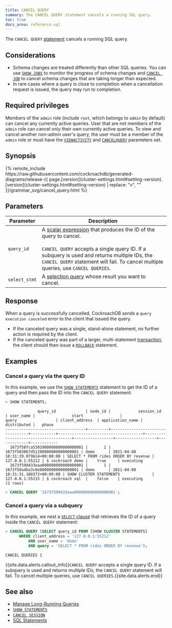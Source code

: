 ```yaml
---
title: CANCEL QUERY
summary: The CANCEL QUERY statement cancels a running SQL query.
toc: true
docs_area: reference.sql
---
```


The `CANCEL QUERY` [statement](sql-statements.html) cancels a running SQL query.


## Considerations

- Schema changes are treated differently than other SQL queries. You can use <a href="show-jobs.html"><code>SHOW JOBS</code></a> to monitor the progress of schema changes and <a href="cancel-job.html"><code>CANCEL JOB</code></a> to cancel schema changes that are taking longer than expected.
- In rare cases where a query is close to completion when a cancellation request is issued, the query may run to completion.

## Required privileges

Members of the `admin` role (include `root`, which belongs to `admin` by default) can cancel any currently active queries. User that are not members of the `admin` role can cancel only their own currently active queries. To view and cancel another non-admin user's query, the user must be a member of the `admin` role or must have the [`VIEWACTIVITY`](create-user.html#create-a-user-that-can-see-and-cancel-non-admin-queries-and-sessions) and [`CANCELQUERY`](create-user.html#create-a-user-that-can-see-and-cancel-non-admin-queries-and-sessions) parameters set.

## Synopsis

<div>
{% remote_include https://raw.githubusercontent.com/cockroachdb/generated-diagrams/release-{{ page.[version](cluster-settings.html#setting-version).[version](cluster-settings.html#setting-version) | replace: "v", "" }}/grammar_svg/cancel_query.html %}
</div>

## Parameters

Parameter | Description
----------|------------
`query_id` | A [scalar expression](scalar-expressions.html) that produces the ID of the query to cancel.<br><br>`CANCEL QUERY` accepts a single query ID. If a subquery is used and returns multiple IDs, the `CANCEL QUERY` statement will fail. To cancel multiple queries, use `CANCEL QUERIES`.
`select_stmt` | A [selection query](selection-queries.html) whose result you want to cancel.

## Response

When a query is successfully cancelled, CockroachDB sends a `query execution canceled` error to the client that issued the query.

- If the canceled query was a single, stand-alone statement, no further action is required by the client.
- If the canceled query was part of a larger, multi-statement [transaction](transactions.html), the client should then issue a [`ROLLBACK`](rollback-transaction.html) statement.

## Examples

### Cancel a query via the query ID

In this example, we use the [`SHOW STATEMENTS`](show-statements.html) statement to get the ID of a query and then pass the ID into the `CANCEL QUERY` statement:

~~~ sql
> SHOW STATEMENTS;
~~~

~~~
              query_id             | node_id |            session_id            | user_name |                start                |                query                 | client_address  | application_name | distributed |   phase
-----------------------------------+---------+----------------------------------+-----------+-------------------------------------+--------------------------------------+-----------------+------------------+-------------+------------
  1673f58fca5301900000000000000001 |       1 | 1673f583067d51280000000000000001 | demo      | 2021-04-08 18:31:29.079614+00:00:00 | SELECT * FROM rides ORDER BY revenue | 127.0.0.1:55212 | $ cockroach demo |    true     | executing
  1673f590433eaa000000000000000001 |       1 | 1673f58a4ba3c8e80000000000000001 | demo      | 2021-04-08 18:31:31.108372+00:00:00 | SHOW CLUSTER STATEMENTS              | 127.0.0.1:55215 | $ cockroach sql  |    false    | executing
(2 rows)
~~~

~~~ sql
> CANCEL QUERY '1673f590433eaa000000000000000001';
~~~

### Cancel a query via a subquery

In this example, we nest a [`SELECT` clause](select-clause.html) that retrieves the ID of a query inside the `CANCEL QUERY` statement:

~~~ sql
> CANCEL QUERY (SELECT query_id FROM [SHOW CLUSTER STATEMENTS]
      WHERE client_address = '127.0.0.1:55212'
          AND user_name = 'demo'
          AND query = 'SELECT * FROM rides ORDER BY revenue');
~~~

~~~
CANCEL QUERIES 1
~~~

{{site.data.alerts.callout_info}}<code>CANCEL QUERY</code> accepts a single query ID. If a subquery is used and returns multiple IDs, the <code>CANCEL QUERY</code> statement will fail. To cancel multiple queries, use <code>CANCEL QUERIES</code>.{{site.data.alerts.end}}

## See also

- [Manage Long-Running Queries](manage-long-running-queries.html)
- [`SHOW STATEMENTS`](show-statements.html)
- [`CANCEL SESSION`](cancel-session.html)
- [SQL Statements](sql-statements.html)
